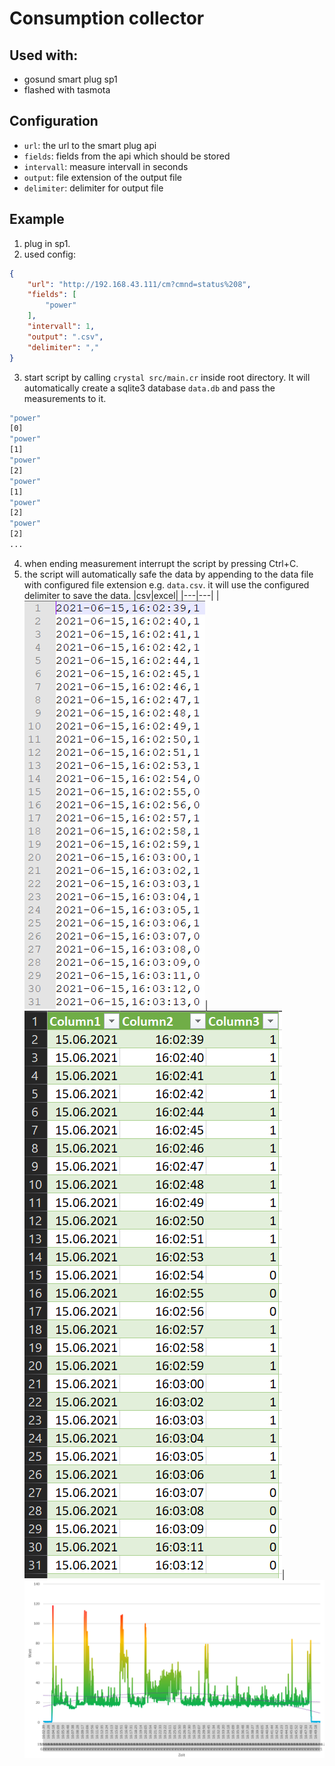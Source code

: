 # Consumption collector

## Used with:

- gosund smart plug sp1
- flashed with tasmota

## Configuration

- `url`: the url to the smart plug api
- `fields`: fields from the api which should be stored
- `intervall`: measure intervall in seconds
- `output`: file extension of the output file
- `delimiter`: delimiter for output file

## Example

1. plug in sp1.
2. used config:
```json
{
    "url": "http://192.168.43.111/cm?cmnd=status%208",
    "fields": [
        "power"
    ],
    "intervall": 1,
    "output": ".csv",
    "delimiter": ","
}
```

3. start script by calling `crystal src/main.cr` inside root directory. It will automatically create a sqlite3 database `data.db` and pass the measurements to it.
```bash
"power"
[0]
"power"
[1]
"power"
[2]
"power"
[1]
"power"
[2]
"power"
[2]
...
```

4. when ending measurement interrupt the script by pressing Ctrl+C.
5. the script will automatically safe the data by appending to the data file with configured file extension e.g. `data.csv`.
   it will use the configured delimiter to save the data.
   |csv|excel|
   |---|---|
   |![csv](https://github.com/tim0-12432/crystal-tools/blob/master/consumption-collector/doc/csv.PNG)|![xlsx](https://github.com/tim0-12432/crystal-tools/blob/master/consumption-collector/doc/xlsx.PNG)|
   ![plot](https://github.com/tim0-12432/crystal-tools/blob/master/consumption-collector/doc/graph.PNG)